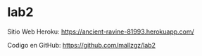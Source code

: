 # lab2

Sitio Web Heroku:
https://ancient-ravine-81993.herokuapp.com/

Codigo en GitHub:
https://github.com/mallzgz/lab2
